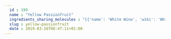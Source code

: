 ```yaml
---
  id : 199
  name : "Yellow Passionfruit"
  ingredients_sharing_molecules : "[{'name': 'White Wine', 'wiki': 'White_wine', 'id': 45, 'category': 'Beverage Alcoholic', 'common_molecules': [61455, 12777, 7456, 73750, 61953, 5363388, 7361, 61384, 16872, 429065, 637758, 7658, 24838, 7915, 10886, 522514, 17000, 31242, 7795, 5282708]}, {'name': 'Apple', 'wiki': 'Apple', 'id': 162, 'category': 'Fruit', 'common_molecules': [7802, 7361, 5363388, 78199, 5352770, 16872, 429065, 8452, 24838, 7915, 10886, 7714, 7795, 61030]}, {'name': 'Strawberry', 'wiki': 'Strawberry', 'id': 234, 'category': 'Berry', 'common_molecules': [73750, 5363388, 637758, 429065, 8868, 7658, 24838, 7915, 10886, 12777, 19309, 8452, 7795, 61030]}, {'name': 'Beer', 'wiki': 'Beer', 'id': 9, 'category': 'Beverage Alcoholic', 'common_molecules': [61030, 16872, 73750, 7361, 31242, 61384, 14505, 7658, 7915, 10886, 19309, 7795, 5282708]}, {'name': 'Pineapple', 'wiki': 'Pineapple', 'id': 206, 'category': 'Fruit', 'common_molecules': [8821, 7361, 5363388, 78199, 5352770, 637758, 429065, 8452, 7915, 10886, 12777, 19309]}]"
  slug : yellow-passionfruit
  date : 2019-03-26T08:47:11+01:00
---
```



